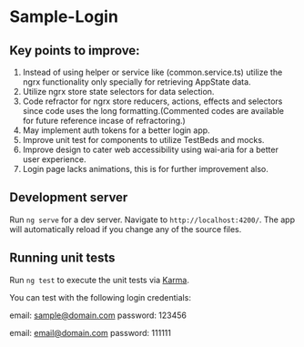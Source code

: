 # Sample-Login

## Key points to improve:
1. Instead of using helper or service like (common.service.ts) utilize the ngrx functionality only specially for retrieving AppState data.
2. Utilize ngrx store state selectors for data selection.
3. Code refractor for ngrx store reducers, actions, effects and selectors since code uses the long formatting.(Commented codes are available for future reference incase of refractoring.)
4. May implement auth tokens for a better login app.
5. Improve unit test for components to utilize TestBeds and mocks.
6. Improve design to cater web accessibility using wai-aria for a better user experience.
7. Login page lacks animations, this is for further improvement also.


## Development server

Run `ng serve` for a dev server. Navigate to `http://localhost:4200/`. The app will automatically reload if you change any of the source files.

## Running unit tests

Run `ng test` to execute the unit tests via [Karma](https://karma-runner.github.io).

You can test with the following login credentials:

email: sample@domain.com
password: 123456

email: email@domain.com
password: 111111